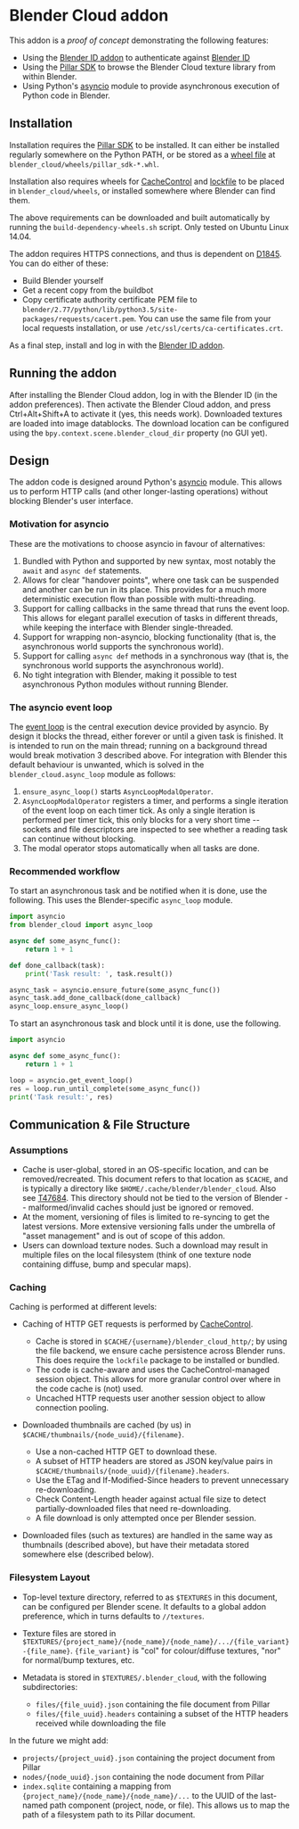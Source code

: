 Blender Cloud addon
===================

This addon is a *proof of concept* demonstrating the following features:

* Using the [Blender ID addon](https://github.com/fsiddi/blender-id-addon)
  to authenticate against [Blender ID](https://www.blender.org/id/)
* Using the [Pillar SDK](https://github.com/armadillica/pillar-python-sdk)
  to browse the Blender Cloud texture library from within Blender.
* Using Python's [asyncio](https://docs.python.org/3/library/asyncio.html)
  module to provide asynchronous execution of Python code in Blender.


Installation
------------

Installation requires the [Pillar SDK](https://github.com/armadillica/pillar-python-sdk)
to be installed. It can either be installed regularly somewhere on
the Python PATH, or be stored as a [wheel file](http://pythonwheels.com/)
at `blender_cloud/wheels/pillar_sdk-*.whl`.

Installation also requires wheels for [CacheControl](https://pypi.python.org/pypi/CacheControl)
and [lockfile](https://pypi.python.org/pypi/lockfile) to be placed in
`blender_cloud/wheels`, or installed somewhere where Blender can find
them.

The above requirements can be downloaded and built automatically
by running the `build-dependency-wheels.sh` script. Only tested on
Ubuntu Linux 14.04.

The addon requires HTTPS connections, and thus is dependent on
[D1845](https://developer.blender.org/D1845). You can do either of
these:

* Build Blender yourself
* Get a recent copy from the buildbot
* Copy certificate authority certificate PEM file to
  `blender/2.77/python/lib/python3.5/site-packages/requests/cacert.pem`.
  You can use the same file from your local requests installation, or
  use `/etc/ssl/certs/ca-certificates.crt`.

As a final step, install and log in with the
[Blender ID addon](https://github.com/fsiddi/blender-id-addon).

Running the addon
-----------------

After installing the Blender Cloud addon, log in with the Blender ID
(in the addon preferences). Then activate the Blender Cloud addon,
and press Ctrl+Alt+Shift+A to activate it (yes, this needs work).
Downloaded textures are loaded into image datablocks.
The download location can be configured using the
`bpy.context.scene.blender_cloud_dir` property (no GUI yet).


Design
------

The addon code is designed around Python's [asyncio](https://docs.python.org/3/library/asyncio.html)
module. This allows us to perform HTTP calls (and other longer-lasting
operations) without blocking Blender's user interface.

### Motivation for asyncio

These are the motivations to choose asyncio in favour of alternatives:

1. Bundled with Python and supported by new syntax, most notably the
   `await` and `async def` statements.
2. Allows for clear "handover points", where one task can be suspended
   and another can be run in its place. This provides for a much more
   deterministic execution flow than possible with multi-threading.
3. Support for calling callbacks in the same thread that runs the event
   loop. This allows for elegant parallel execution of tasks in different
   threads, while keeping the interface with Blender single-threaded.
4. Support for wrapping non-asyncio, blocking functionality (that is,
   the asynchronous world supports the synchronous world).
5. Support for calling `async def` methods in a synchronous way (that is,
   the synchronous world supports the asynchronous world).
6. No tight integration with Blender, making it possible to test
   asynchronous Python modules without running Blender.

### The asyncio event loop

The [event loop](https://docs.python.org/3/library/asyncio-eventloop.html)
is the central execution device provided by asyncio. By design it blocks
the thread, either forever or until a given task is finished. It is
intended to run on the main thread; running on a background
thread would break motivation 3 described above. For integration with
Blender this default behaviour is unwanted, which is solved in the
`blender_cloud.async_loop` module as follows:

1. `ensure_async_loop()` starts `AsyncLoopModalOperator`.
2. `AsyncLoopModalOperator` registers a timer, and performs a single
   iteration of the event loop on each timer tick.
   As only a single iteration is performed per timer tick, this only
   blocks for a very short time -- sockets and file descriptors are
   inspected to see whether a reading task can continue without
   blocking.
3. The modal operator stops automatically when all tasks are done.


### Recommended workflow

To start an asynchronous task and be notified when it is done, use the
following. This uses the Blender-specific `async_loop` module.


```python
import asyncio
from blender_cloud import async_loop

async def some_async_func():
    return 1 + 1

def done_callback(task):
    print('Task result: ', task.result())

async_task = asyncio.ensure_future(some_async_func())
async_task.add_done_callback(done_callback)
async_loop.ensure_async_loop()
```

To start an asynchronous task and block until it is done, use the
following.

```python
import asyncio

async def some_async_func():
    return 1 + 1

loop = asyncio.get_event_loop()
res = loop.run_until_complete(some_async_func())
print('Task result:', res)
```


Communication & File Structure
------------------------------

### Assumptions

* Cache is user-global, stored in an OS-specific location, and can be removed/recreated. This
  document refers to that location as `$CACHE`, and is typically a directory like
  `$HOME/.cache/blender/blender_cloud`. Also see
   [T47684](https://developer.blender.org/T47684). This directory should not be tied to the
   version of Blender -- malformed/invalid caches should just be ignored or removed.
* At the moment, versioning of files is limited to re-syncing to get the latest versions. More
  extensive versioning falls under the umbrella of "asset management" and is out of scope of
  this addon.
* Users can download texture nodes. Such a download may result in multiple files on the local
  filesystem (think of one texture node containing diffuse, bump and specular maps).

### Caching

Caching is performed at different levels:

* Caching of HTTP GET requests is performed by [CacheControl](https://cachecontrol.readthedocs.org/).
  
    * Cache is stored in `$CACHE/{username}/blender_cloud_http/`; by using the file
      backend, we ensure cache persistence across Blender runs. This
      does require the `lockfile` package to be installed or bundled.
    * The code is cache-aware and uses the CacheControl-managed session object.
      This allows for more granular control over where in the code cache is (not) used.
    * Uncached HTTP requests user another session object to allow
      connection pooling.

* Downloaded thumbnails are cached (by us) in `$CACHE/thumbnails/{node_uuid}/{filename}`.

    * Use a non-cached HTTP GET to download these.
    * A subset of HTTP headers are stored as JSON key/value pairs in `$CACHE/thumbnails/{node_uuid}/{filename}.headers`.
    * Use the ETag and If-Modified-Since headers to prevent unnecessary re-downloading.
    * Check Content-Length header against actual file size to detect partially-downloaded files that need re-downloading.
    * A file download is only attempted once per Blender session.
    
* Downloaded files (such as textures) are handled in the same way as thumbnails (described above),
  but have their metadata stored somewhere else (described below).

### Filesystem Layout

* Top-level texture directory, referred to as `$TEXTURES` in this document, can be configured per
  Blender scene. It  defaults to a global addon preference, which in turns defaults to `//textures`.
* Texture files are stored in `$TEXTURES/{project_name}/{node_name}/{node_name}/.../{file_variant}-{file_name}`.
  `{file_variant}` is "col" for colour/diffuse textures, "nor" for normal/bump textures, etc.
* Metadata is stored in `$TEXTURES/.blender_cloud`, with the following subdirectories:

    * `files/{file_uuid}.json` containing the file document from Pillar
    * `files/{file_uuid}.headers` containing a subset of the HTTP headers received while downloading the file

In the future we might add:

* `projects/{project_uuid}.json` containing the project document from Pillar
* `nodes/{node_uuid}.json` containing the node document from Pillar
* `index.sqlite` containing a mapping from `{project_name}/{node_name}/{node_name}/...`
  to the UUID of the last-named path component (project, node, or file). This allows us
  to map the path of a filesystem path to its Pillar document.
